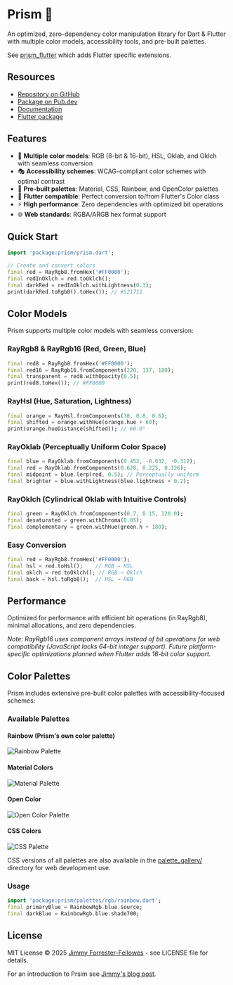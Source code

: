 # Prism 🌈

An optimized, zero-dependency color manipulation library for Dart & Flutter with multiple color models, accessibility tools, and pre-built palettes.

See [prism_flutter](https://pub.dev/packages/prism_flutter) which adds Flutter specific extensions.

## Resources

- [Repository on GitHub](https://github.com/jimmyff/prism/tree/main/packages/prism)
- [Package on Pub.dev](https://pub.dev/packages/prism)
- [Documentation](https://pub.dev/documentation/prism/latest/)
- [Flutter package](https://pub.dev/packages/prism_flutter)

## Features

- 🎨 **Multiple color models**: RGB (8-bit & 16-bit), HSL, Oklab, and Oklch with seamless conversion
- 🎭 **Accessibility schemes**: WCAG-compliant color schemes with optimal contrast
- 🎨 **Pre-built palettes**: Material, CSS, Rainbow, and OpenColor palettes
- 📱 **Flutter compatible**: Perfect conversion to/from Flutter's Color class
- ⚡ **High performance**: Zero dependencies with optimized bit operations 
- 🌐 **Web standards**: RGBA/ARGB hex format support

## Quick Start

```dart
import 'package:prism/prism.dart';

// Create and convert colors
final red = RayRgb8.fromHex('#FF0000');
final redInOklch = red.toOklch();
final darkRed = redInOklch.withLightness(0.3);
print(darkRed.toRgb8().toHex()); // #521711

```

## Color Models

Prism supports multiple color models with seamless conversion:

### RayRgb8 & RayRgb16 (Red, Green, Blue)

```dart
final red8 = RayRgb8.fromHex('#FF0000');
final red16 = RayRgb16.fromComponents(220, 137, 180);
final transparent = red8.withOpacity(0.5);
print(red8.toHex()); // #FF0000
```

### RayHsl (Hue, Saturation, Lightness)

```dart
final orange = RayHsl.fromComponents(30, 0.8, 0.6);
final shifted = orange.withHue(orange.hue + 60);
print(orange.hueDistance(shifted)); // 60.0°
```

### RayOklab (Perceptually Uniform Color Space)

```dart
final blue = RayOklab.fromComponents(0.452, -0.032, -0.312);
final red = RayOklab.fromComponents(0.628, 0.225, 0.126);
final midpoint = blue.lerp(red, 0.5); // Perceptually uniform
final brighter = blue.withLightness(blue.lightness + 0.2);
```

### RayOklch (Cylindrical Oklab with Intuitive Controls)

```dart
final green = RayOklch.fromComponents(0.7, 0.15, 120.0);
final desaturated = green.withChroma(0.05);
final complementary = green.withHue(green.h + 180);
```

### Easy Conversion

```dart
final red = RayRgb8.fromHex('#FF0000');
final hsl = red.toHsl();    // RGB → HSL
final oklch = red.toOklch(); // RGB → Oklch
final back = hsl.toRgb8();  // HSL → RGB
```

## Performance

Optimized for performance with efficient bit operations (in RayRgb8), minimal allocations, and zero dependencies.

_Note: RayRgb16 uses component arrays instead of bit operations for web compatibility (JavaScript lacks 64-bit integer support). Future platform-specific optimizations planned when Flutter adds 16-bit color support._

## Color Palettes

Prism includes extensive pre-built color palettes with accessibility-focused schemes:

### Available Palettes

#### Rainbow (Prism's own color palette)

![Rainbow Palette](https://raw.githubusercontent.com/jimmyff/prism/refs/heads/main/palette_gallery/Rainbow.png)

#### Material Colors

![Material Palette](https://raw.githubusercontent.com/jimmyff/prism/refs/heads/main/palette_gallery/Material.png)

#### Open Color

![Open Color Palette](https://raw.githubusercontent.com/jimmyff/prism/refs/heads/main/palette_gallery/OpenColor.png)

#### CSS Colors  

![CSS Palette](https://raw.githubusercontent.com/jimmyff/prism/refs/heads/main/palette_gallery/Css.png)

CSS versions of all palettes are also available in the [palette_gallery/](https://github.com/jimmyff/prism/tree/main/palette_gallery/) directory for web development use.

### Usage

```dart
import 'package:prism/palettes/rgb/rainbow.dart';
final primaryBlue = RainbowRgb.blue.source;
final darkBlue = RainbowRgb.blue.shade700;
```

## License

MIT License © 2025 [Jimmy Forrester-Fellowes](https://github.com/jimmyff) - see LICENSE file for details.

For an introduction to Prsim see [Jimmy's blog post](https://www.jimmyff.co.uk/blog/prism-dart-flutter-color-package/).
